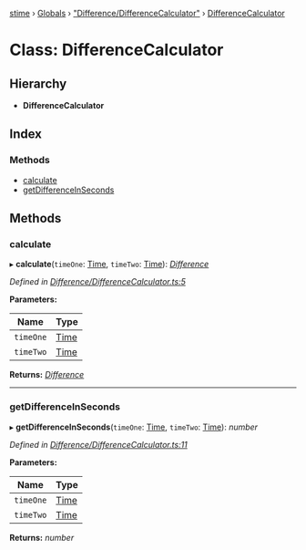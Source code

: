 [stime](../README.md) › [Globals](../globals.md) › ["Difference/DifferenceCalculator"](../modules/_difference_differencecalculator_.md) › [DifferenceCalculator](_difference_differencecalculator_.differencecalculator.md)

# Class: DifferenceCalculator

## Hierarchy

* **DifferenceCalculator**

## Index

### Methods

* [calculate](_difference_differencecalculator_.differencecalculator.md#calculate)
* [getDifferenceInSeconds](_difference_differencecalculator_.differencecalculator.md#getdifferenceinseconds)

## Methods

###  calculate

▸ **calculate**(`timeOne`: [Time](_time_.time.md), `timeTwo`: [Time](_time_.time.md)): *[Difference](_difference_difference_.difference.md)*

*Defined in [Difference/DifferenceCalculator.ts:5](https://github.com/TerenceJefferies/STime/blob/00508aa/src/Difference/DifferenceCalculator.ts#L5)*

**Parameters:**

Name | Type |
------ | ------ |
`timeOne` | [Time](_time_.time.md) |
`timeTwo` | [Time](_time_.time.md) |

**Returns:** *[Difference](_difference_difference_.difference.md)*

___

###  getDifferenceInSeconds

▸ **getDifferenceInSeconds**(`timeOne`: [Time](_time_.time.md), `timeTwo`: [Time](_time_.time.md)): *number*

*Defined in [Difference/DifferenceCalculator.ts:11](https://github.com/TerenceJefferies/STime/blob/00508aa/src/Difference/DifferenceCalculator.ts#L11)*

**Parameters:**

Name | Type |
------ | ------ |
`timeOne` | [Time](_time_.time.md) |
`timeTwo` | [Time](_time_.time.md) |

**Returns:** *number*
